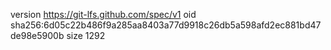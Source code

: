 version https://git-lfs.github.com/spec/v1
oid sha256:6d05c22b486f9a285aa8403a77d9918c26db5a598afd2ec881bd47de98e5900b
size 1292
